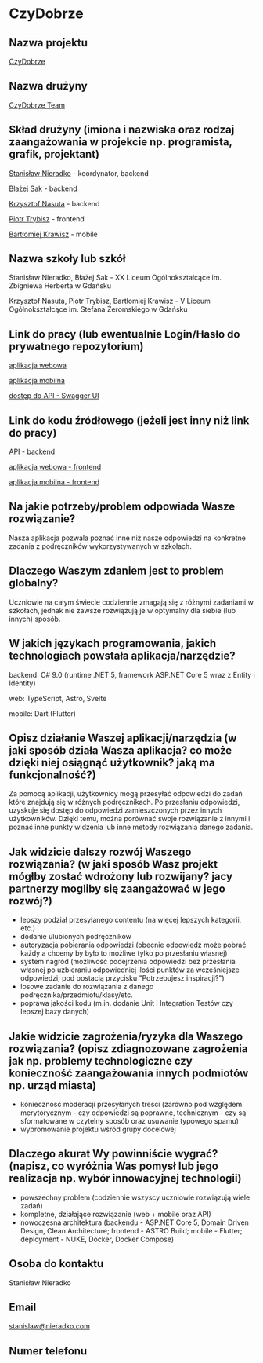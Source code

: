 # CzyDobrze

## Nazwa projektu
[CzyDobrze](https://github.com/CzyDobrze/CzyDobrze)

## Nazwa drużyny
[CzyDobrze Team](https://github.com/CzyDobrze)

## Skład drużyny (imiona i nazwiska oraz rodzaj zaangażowania w projekcie np. programista, grafik, projektant)
[Stanisław Nieradko](https://nieradko.com/) - koordynator, backend

[Błażej Sak](https://github.com/bsak2003) - backend

[Krzysztof Nasuta](https://github.com/Nasus20202) - backend

[Piotr Trybisz](https://ptrybisz.tk/) - frontend

[Bartłomiej Krawisz](https://gitlab.com/ketrab2003) - mobile

## Nazwa szkoły lub szkół
Stanisław Nieradko, Błażej Sak - XX Liceum Ogólnokształcące im. Zbigniewa Herberta w Gdańsku

Krzysztof Nasuta, Piotr Trybisz, Bartłomiej Krawisz - V Liceum Ogólnokształcące im. Stefana Żeromskiego w Gdańsku

## Link do pracy (lub ewentualnie Login/Hasło do prywatnego repozytorium)
[aplikacja webowa](https://czydobrze.bazik.xyz/)

[aplikacja mobilna](https://github.com/CzyDobrze/CzyDobrze.Mobile/releases)

[dostęp do API - Swagger UI](https://czydobrze.bazik.xyz/api/swagger)

## Link do kodu źródłowego (jeżeli jest inny niż link do pracy)
[API - backend](https://github.com/CzyDobrze/CzyDobrze.Api)

[aplikacja webowa - frontend](https://github.com/CzyDobrze/CzyDobrze.Web)

[aplikacja mobilna - frontend](https://github.com/CzyDobrze/CzyDobrze.Mobile)

## Na jakie potrzeby/problem odpowiada Wasze rozwiązanie?
Nasza aplikacja pozwala poznać inne niż nasze odpowiedzi na konkretne zadania z podręczników wykorzystywanych w szkołach. 

## Dlaczego Waszym zdaniem jest to problem globalny?
Uczniowie na całym świecie codziennie zmagają się z różnymi zadaniami w szkołach, jednak nie zawsze rozwiązują je w optymalny dla siebie (lub innych) sposób. 

## W jakich językach programowania, jakich technologiach powstała aplikacja/narzędzie?
backend: C# 9.0 (runtime .NET 5, framework ASP.NET Core 5 wraz z Entity i Identity)

web: TypeScript, Astro, Svelte

mobile: Dart (Flutter)

## Opisz działanie Waszej aplikacji/narzędzia (w jaki sposób działa Wasza aplikacja? co może dzięki niej osiągnąć użytkownik? jaką ma funkcjonalność?)
Za pomocą aplikacji, użytkownicy mogą przesyłać odpowiedzi do zadań które znajdują się w różnych podręcznikach. Po przesłaniu odpowiedzi, uzyskuje się dostęp do odpowiedzi zamieszczonych przez innych użytkowników. Dzięki temu, można porównać swoje rozwiązanie z innymi i poznać inne punkty widzenia lub inne metody rozwiązania danego zadania. 


## Jak widzicie dalszy rozwój Waszego rozwiązania? (w jaki sposób Wasz projekt mógłby zostać wdrożony lub rozwijany? jacy partnerzy mogliby się zaangażować w jego rozwój?)
- lepszy podział przesyłanego contentu (na więcej lepszych kategorii, etc.)
- dodanie ulubionych podręczników
- autoryzacja pobierania odpowiedzi (obecnie odpowiedź może pobrać każdy a chcemy by było to możliwe tylko po przesłaniu własnej)
- system nagród (możliwość podejrzenia odpowiedzi bez przesłania własnej po uzbieraniu odpowiedniej ilości punktów za wcześniejsze odpowiedzi; pod postacią przycisku "Potrzebujesz inspiracji?")
- losowe zadanie do rozwiązania z danego podręcznika/przedmiotu/klasy/etc. 
- poprawa jakości kodu (m.in. dodanie Unit i Integration Testów czy lepszej bazy danych)

## Jakie widzicie zagrożenia/ryzyka dla Waszego rozwiązania? (opisz zdiagnozowane zagrożenia jak np. problemy technologiczne czy konieczność zaangażowania innych podmiotów np. urząd miasta)
- konieczność moderacji przesyłanych treści (zarówno pod względem merytorycznym - czy odpowiedzi są poprawne, technicznym - czy są sformatowane w czytelny sposób oraz usuwanie typowego spamu)
- wypromowanie projektu wśród grupy docelowej

## Dlaczego akurat Wy powinniście wygrać? (napisz, co wyróżnia Was pomysł lub jego realizacja np. wybór innowacyjnej technologii)
- powszechny problem (codziennie wszyscy uczniowie rozwiązują wiele zadań)
- kompletne, działające rozwiązanie (web + mobile oraz API)
- nowoczesna architektura (backendu - ASP.NET Core 5, Domain Driven Design, Clean Architecture; frontend - ASTRO Build; mobile - Flutter; deployment - NUKE, Docker, Docker Compose)

## Osoba do kontaktu
Stanisław Nieradko

## Email
stanislaw@nieradko.com

## Numer telefonu
<redacted>